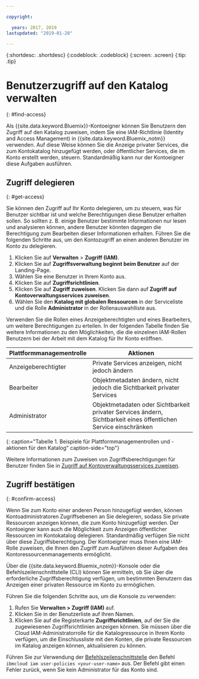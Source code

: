 ```yaml
---

copyright:

  years: 2017, 2019
lastupdated: "2019-01-28"

---
```


{:shortdesc: .shortdesc}
{:codeblock: .codeblock}
{:screen: .screen}
{:tip: .tip}

# Benutzerzugriff auf den Katalog verwalten
{: #find-access}

Als {{site.data.keyword.Bluemix}}-Kontoeigner können Sie Benutzern den Zugriff auf den Katalog zuweisen, indem Sie eine IAM-Richtlinie (Identity and Access Management) in {{site.data.keyword.Bluemix_notm}} verwenden. Auf diese Weise können Sie die Anzeige privater Services, die zum Kontokatalog hinzugefügt werden, oder öffentlicher Services, die im Konto erstellt werden, steuern. Standardmäßig kann nur der Kontoeigner diese Aufgaben ausführen.

## Zugriff delegieren
{: #get-access}

Sie können den Zugriff auf Ihr Konto delegieren, um zu steuern, was für Benutzer sichtbar ist und welche Berechtigungen diese Benutzer erhalten sollen. So sollten z. B. einige Benutzer bestimmte Informationen nur lesen und analysieren können, andere Benutzer könnten dagegen die Berechtigung zum Bearbeiten dieser Informationen erhalten. Führen Sie die folgenden Schritte aus, um den Kontozugriff an einen anderen Benutzer im Konto zu delegieren.

1. Klicken Sie auf **Verwalten** > **Zugriff (IAM)**.
2. Klicken Sie auf **Zugriffsverwaltung beginnt beim Benutzer** auf der Landing-Page.
3. Wählen Sie eine Benutzer in Ihrem Konto aus.
4. Klicken Sie auf **Zugriffsrichtlinien**.
5. Klicken Sie auf **Zugriff zuweisen**. Klicken Sie dann auf **Zugriff auf Kontoverwaltungsservices zuweisen**.
6. Wählen Sie den **Katalog mit globalen Ressourcen** in der Serviceliste und die Rolle **Administrator** in der Rollenauswahlliste aus.

Verwenden Sie die Rollen eines Anzeigeberechtigten und eines Bearbeiters, um weitere Berechtigungen zu erteilen. In der folgenden Tabelle finden Sie weitere Informationen zu den Möglichkeiten, die die einzelnen IAM-Rollen Benutzern bei der Arbeit mit dem Katalog für Ihr Konto eröffnen.

| Plattformmanagementrolle | Aktionen                                                                                                     |
|--------------------------|-------------------------------------------------------------------------------------------------------------|
| Anzeigeberechtigter                   | Private Services anzeigen, nicht jedoch ändern                                                            |
| Bearbeiter                   | Objektmetadaten ändern, nicht jedoch die Sichtbarkeit privater Services                                |
| Administrator            | Objektmetadaten oder Sichtbarkeit privater Services ändern, Sichtbarkeit eines öffentlichen Service einschränken  |
{: caption="Tabelle 1. Beispiele für Plattformmanagementrollen und -aktionen für den Katalog" caption-side="top"}

Weitere Informationen zum Zuweisen von Zugriffsberechtigungen für Benutzer finden Sie in [Zugriff auf Kontoverwaltungsservices zuweisen](/docs/iam?topic=iam-account-services). 

## Zugriff bestätigen
{: #confirm-access}

Wenn Sie zum Konto einer anderen Person hinzugefügt werden, können Kontoadministratoren Zugriffsebenen an Sie delegieren, sodass Sie private Ressourcen anzeigen können, die zum Konto hinzugefügt werden. Der Kontoeigner kann auch die Möglichkeit zum Anzeigen öffentlicher Ressourcen im Kontokatalog delegieren. Standardmäßig verfügen Sie nicht über diese Zugriffsberechtigung. Der Kontoeigner muss Ihnen eine IAM-Rolle zuweisen, die Ihnen den Zugriff zum Ausführen dieser Aufgaben des Kontoressourcenmanagements ermöglicht.

Über die {{site.data.keyword.Bluemix_notm}}-Konsole oder die Befehlszeilenschnittstelle (CLI) können Sie ermitteln, ob Sie über die erforderliche Zugriffsberechtigung verfügen, um bestimmten Benutzern das Anzeigen einer privaten Ressource im Konto zu ermöglichen.

Führen Sie die folgenden Schritte aus, um die Konsole zu verwenden:

  1. Rufen Sie **Verwalten > Zugriff (IAM)** auf.
  2. Klicken Sie in der Benutzerliste auf Ihren Namen.
  3. Klicken Sie auf die Registerkarte **Zugriffsrichtlinien**, auf der Sie die zugewiesenen Zugriffsrichtlinien anzeigen können. Sie müssen über die Cloud IAM-Administratorrolle für die Katalogressource in Ihrem Konto verfügen, um die Einschlussliste mit den Konten, die private Ressourcen im Katalog anzeigen können, aktualisieren zu können.


Führen Sie zur Verwendung der [Befehlszeilenschnittstelle](/docs/cli/reference/ibmcloud?topic=cloud-cli-ibmcloud_commands_iam#ibmcloud_commands_iam) den Befehl `ibmcloud iam user-policies <your-user-name>` aus. Der Befehl gibt einen Fehler zurück, wenn Sie kein Administrator für das Konto sind.
